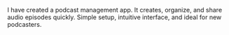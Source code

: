 I have created a podcast management app. It creates, organize, and share audio episodes quickly. Simple setup, intuitive interface, and ideal for new podcasters.
